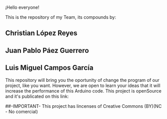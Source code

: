 ¡Hello everyone!

This is the repository of my Team, its compounds by: 

## Christian López Reyes
## Juan Pablo Páez Guerrero
## Luis Miguel Campos García

This repository will bring you the oportunity of change the program of our project, like you want. However, we
are open to learn your ideas that it will increase the performance of this Arduino code. This project is openSource
and it's publicated on this link: <Poner el link de instructables>

##-IMPORTANT-
This project has lincenses of 
Creative Commons (BY)(NC - No comercial)